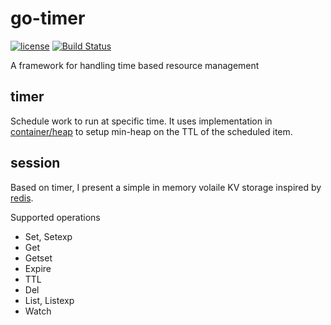 # go-timer
[![license](http://img.shields.io/badge/license-MIT-blue.svg)](https://raw.githubusercontent.com/jeffjen/go-timer/master/LICENSE)
[![Build Status](https://travis-ci.org/jeffjen/go-timer.svg?branch=master)](https://travis-ci.org/jeffjen/go-timer)

A framework for handling time based resource management

## timer

Schedule work to run at specific time.  It uses implementation in
[container/heap](http://golang.org/pkg/container/heap/) to setup min-heap on
the TTL of the scheduled item.

## session

Based on timer, I present a simple in memory volaile KV storage inspired by
[redis](http://redis.io/).

Supported operations

- Set, Setexp
- Get
- Getset
- Expire
- TTL
- Del
- List, Listexp
- Watch
